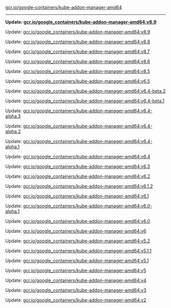 [gcr.io/google-containers/kube-addon-manager-amd64](https://hub.docker.com/r/cruse/kube-addon-manager-amd64/tags/) 

----
**Update: [gcr.io/google_containers/kube-addon-manager-amd64:v8.9](https://hub.docker.com/r/cruse/kube-addon-manager-amd64/tags/)**

Update: [gcr.io/google_containers/kube-addon-manager-amd64:v8.9](https://hub.docker.com/r/cruse/kube-addon-manager-amd64/tags/)

Update: [gcr.io/google_containers/kube-addon-manager-amd64:v8.8](https://hub.docker.com/r/cruse/kube-addon-manager-amd64/tags/)

Update: [gcr.io/google_containers/kube-addon-manager-amd64:v8.7](https://hub.docker.com/r/cruse/kube-addon-manager-amd64/tags/)

Update: [gcr.io/google_containers/kube-addon-manager-amd64:v8.6](https://hub.docker.com/r/cruse/kube-addon-manager-amd64/tags/)

Update: [gcr.io/google_containers/kube-addon-manager-amd64:v8.5](https://hub.docker.com/r/cruse/kube-addon-manager-amd64/tags/)

Update: [gcr.io/google_containers/kube-addon-manager-amd64:v6.5](https://hub.docker.com/r/cruse/kube-addon-manager-amd64/tags/)

Update: [gcr.io/google_containers/kube-addon-manager-amd64:v6.4-beta.2](https://hub.docker.com/r/cruse/kube-addon-manager-amd64/tags/)

Update: [gcr.io/google_containers/kube-addon-manager-amd64:v6.4-beta.1](https://hub.docker.com/r/cruse/kube-addon-manager-amd64/tags/)

Update: [gcr.io/google_containers/kube-addon-manager-amd64:v6.4-alpha.3](https://hub.docker.com/r/cruse/kube-addon-manager-amd64/tags/)

Update: [gcr.io/google_containers/kube-addon-manager-amd64:v6.4-alpha.2](https://hub.docker.com/r/cruse/kube-addon-manager-amd64/tags/)

Update: [gcr.io/google_containers/kube-addon-manager-amd64:v6.4-alpha.1](https://hub.docker.com/r/cruse/kube-addon-manager-amd64/tags/)

Update: [gcr.io/google_containers/kube-addon-manager-amd64:v6.4](https://hub.docker.com/r/cruse/kube-addon-manager-amd64/tags/)

Update: [gcr.io/google_containers/kube-addon-manager-amd64:v6.3](https://hub.docker.com/r/cruse/kube-addon-manager-amd64/tags/)

Update: [gcr.io/google_containers/kube-addon-manager-amd64:v6.2](https://hub.docker.com/r/cruse/kube-addon-manager-amd64/tags/)

Update: [gcr.io/google_containers/kube-addon-manager-amd64:v6.1.2](https://hub.docker.com/r/cruse/kube-addon-manager-amd64/tags/)

Update: [gcr.io/google_containers/kube-addon-manager-amd64:v6.1](https://hub.docker.com/r/cruse/kube-addon-manager-amd64/tags/)

Update: [gcr.io/google_containers/kube-addon-manager-amd64:v6.0-alpha.1](https://hub.docker.com/r/cruse/kube-addon-manager-amd64/tags/)

Update: [gcr.io/google_containers/kube-addon-manager-amd64:v6.0](https://hub.docker.com/r/cruse/kube-addon-manager-amd64/tags/)

Update: [gcr.io/google_containers/kube-addon-manager-amd64:v6](https://hub.docker.com/r/cruse/kube-addon-manager-amd64/tags/)

Update: [gcr.io/google_containers/kube-addon-manager-amd64:v5.2](https://hub.docker.com/r/cruse/kube-addon-manager-amd64/tags/)

Update: [gcr.io/google_containers/kube-addon-manager-amd64:v5.1.1](https://hub.docker.com/r/cruse/kube-addon-manager-amd64/tags/)

Update: [gcr.io/google_containers/kube-addon-manager-amd64:v5.1](https://hub.docker.com/r/cruse/kube-addon-manager-amd64/tags/)

Update: [gcr.io/google_containers/kube-addon-manager-amd64:v5](https://hub.docker.com/r/cruse/kube-addon-manager-amd64/tags/)

Update: [gcr.io/google_containers/kube-addon-manager-amd64:v4](https://hub.docker.com/r/cruse/kube-addon-manager-amd64/tags/)

Update: [gcr.io/google_containers/kube-addon-manager-amd64:v3](https://hub.docker.com/r/cruse/kube-addon-manager-amd64/tags/)

Update: [gcr.io/google_containers/kube-addon-manager-amd64:v2](https://hub.docker.com/r/cruse/kube-addon-manager-amd64/tags/)

